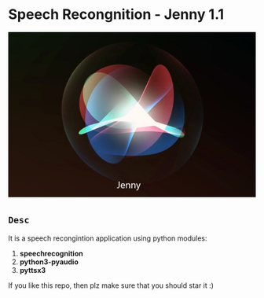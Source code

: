 # Speech Recongnition - Jenny 1.1

<img src="https://github.com/Soham2020/Speech-Recognition/blob/master/jenny.jpg?raw=true"/>

## `Desc`
It is a speech recongintion application using python modules:
1. **speechrecognition**
2. **python3-pyaudio**
3. **pyttsx3**

If you like this repo, then plz make sure that you should star it :)
